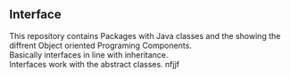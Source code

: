 ## Interface
This repository contains
Packages with Java classes and the showing the diffrent Object oriented Programing Components.<br />
Basically interfaces in line with inheritance. <br>
Interfaces work with the abstract classes.
nfjjf
